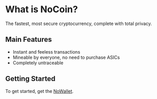 # What is NoCoin?
The fastest, most secure cryptocurrency, complete with total privacy.
## Main Features
- Instant and feeless transactions
- Mineable by everyone, no need to purchase ASICs
- Completely untraceable
## Getting Started
To get started, get the [NoWallet](egg).
